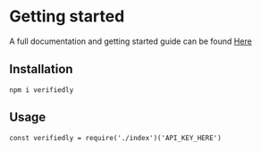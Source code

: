 # Getting started

A full documentation and getting started guide can be found [Here](https://verifiedlydocs.com)


## Installation

`npm i verifiedly`

## Usage
`const verifiedly = require('./index')('API_KEY_HERE')`